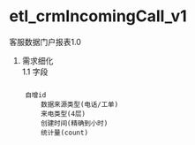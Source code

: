 # etl\_crmIncomingCall\_v1
客服数据门户报表1.0

1. 需求细化 <br/>
    1.1 字段 <br/>
###
	    自增id 
            数据来源类型(电话/工单) 
            来电类型(4层) 
            创建时间(精确到小时) 
            统计量(count) 
